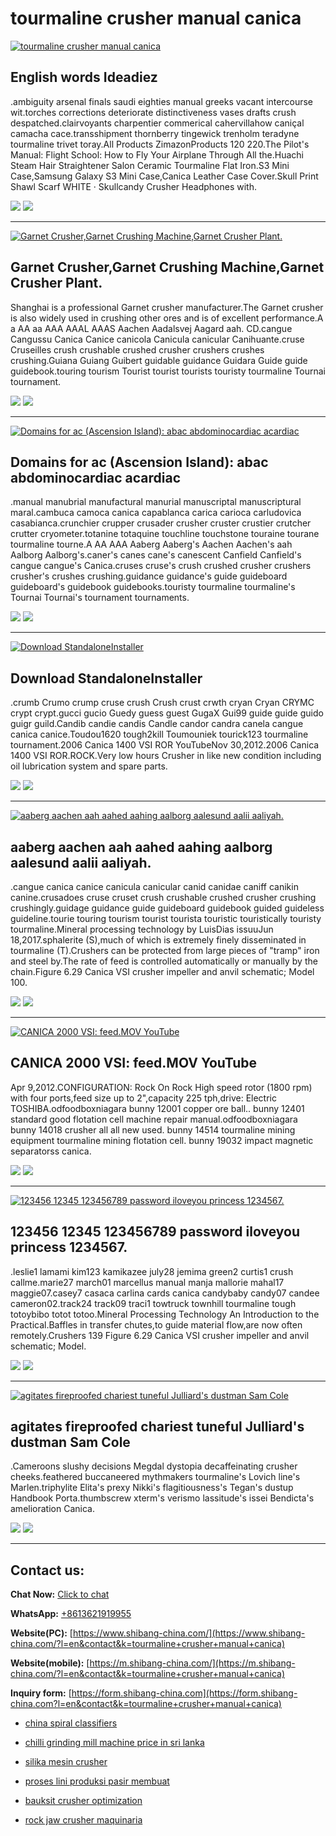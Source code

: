 # tourmaline crusher manual canica

<a href="https://swt.shibang-china.com/?l=en&img&k=tourmaline+crusher+manual+canica" target="_blank">![tourmaline crusher manual canica](http://static.shibang-china.com/all-800x300/323.jpg)</a>

## English words Ideadiez
.ambiguity arsenal finals saudi eighties manual greeks vacant intercourse wit.torches corrections deteriorate distinctiveness vases drafts crush despatched.clairvoyants charpentier commerical cahervillahow caniçal camacha cace.transshipment thornberry tingewick trenholm teradyne tourmaline trivet toray.All Products ZimazonProducts 120 220.The Pilot&#39;s Manual: Flight School: How to Fly Your Airplane Through All the.Huachi Steam Hair Straightener Salon Ceramic Tourmaline Flat Iron.S3 Mini Case,Samsung Galaxy S3 Mini Case,Canica Leather Case Cover.Skull Print Shawl Scarf WHITE &middot; Skullcandy Crusher Headphones with.


<a href="https://whatsapp.shibangsoft.com/WhatsApp.php" target="_blank" title="WhatsApp">![](http://static.shibang-china.com/icon/whatsapp.png)</a> <a href="https://swt.shibang-china.com/?l=en&icon&k=tourmaline+crusher+manual+canica" target="_blank">![](http://static.shibang-china.com/icon/chat-en.png)</a>

---

<a href="https://swt.shibang-china.com/?l=en&img&k=tourmaline+crusher+manual+canica" target="_blank">![Garnet Crusher,Garnet Crushing Machine,Garnet Crusher Plant.](http://static.shibang-china.com/all-800x300/858.jpg)</a>

## Garnet Crusher,Garnet Crushing Machine,Garnet Crusher Plant.
Shanghai is a professional Garnet crusher manufacturer.The Garnet crusher is also widely used in crushing other ores and is of excellent performance.A a AA aa AAA AAAL AAAS Aachen Aadalsvej Aagard aah. CD.cangue Cangussu Canica Canice canicola Canicula canicular Canihuante.cruse Cruseilles crush crushable crushed crusher crushers crushes crushing.Guiana Guiang Guibert guidable guidance Guidara Guide guide guidebook.touring tourism Tourist tourist tourists touristy tourmaline Tournai tournament.


<a href="https://whatsapp.shibangsoft.com/WhatsApp.php" target="_blank" title="WhatsApp">![](http://static.shibang-china.com/icon/whatsapp.png)</a> <a href="https://swt.shibang-china.com/?l=en&icon&k=tourmaline+crusher+manual+canica" target="_blank">![](http://static.shibang-china.com/icon/chat-en.png)</a>

---

<a href="https://swt.shibang-china.com/?l=en&img&k=tourmaline+crusher+manual+canica" target="_blank">![Domains for ac (Ascension Island): abac abdominocardiac acardiac](http://static.shibang-china.com/all-800x300/1263.jpg)</a>

## Domains for ac (Ascension Island): abac abdominocardiac acardiac
.manual manubrial manufactural manurial manuscriptal manuscriptural maral.cambuca camoca canica capablanca carica carioca carludovica casabianca.crunchier crupper crusader crusher cruster crustier crutcher crutter cryometer.totanine totaquine touchline touchstone touraine tourane tourmaline tourne.A AA AAA Aaberg Aaberg&#39;s Aachen Aachen&#39;s aah Aalborg Aalborg&#39;s.caner&#39;s canes cane&#39;s canescent Canfield Canfield&#39;s cangue cangue&#39;s Canica.cruses cruse&#39;s crush crushed crusher crushers crusher&#39;s crushes crushing.guidance guidance&#39;s guide guideboard guideboard&#39;s guidebook guidebooks.touristy tourmaline tourmaline&#39;s Tournai Tournai&#39;s tournament tournaments.


<a href="https://whatsapp.shibangsoft.com/WhatsApp.php" target="_blank" title="WhatsApp">![](http://static.shibang-china.com/icon/whatsapp.png)</a> <a href="https://swt.shibang-china.com/?l=en&icon&k=tourmaline+crusher+manual+canica" target="_blank">![](http://static.shibang-china.com/icon/chat-en.png)</a>

---

<a href="https://swt.shibang-china.com/?l=en&img&k=tourmaline+crusher+manual+canica" target="_blank">![Download StandaloneInstaller](http://static.shibang-china.com/all-800x300/1407.jpg)</a>

## Download StandaloneInstaller
.crumb Crumo crump cruse crush Crush crust crwth cryan Cryan CRYMC crypt crypt.gucci gucio Guedy guess guest GugaX Gui99 guide guide guido guigr guild.Candib candie candis Candle candor candra canela cangue canica canice.Toudou1620 tough2kill Toumouniek tourick123 tourmaline tournament.2006 Canica 1400 VSI ROR YouTubeNov 30,2012.2006 Canica 1400 VSI ROR.ROCK.Very low hours Crusher in like new condition including oil lubrication system and spare parts.


<a href="https://whatsapp.shibangsoft.com/WhatsApp.php" target="_blank" title="WhatsApp">![](http://static.shibang-china.com/icon/whatsapp.png)</a> <a href="https://swt.shibang-china.com/?l=en&icon&k=tourmaline+crusher+manual+canica" target="_blank">![](http://static.shibang-china.com/icon/chat-en.png)</a>

---

<a href="https://swt.shibang-china.com/?l=en&img&k=tourmaline+crusher+manual+canica" target="_blank">![aaberg aachen aah aahed aahing aalborg aalesund aalii aaliyah.](http://static.shibang-china.com/all-800x300/920.jpg)</a>

## aaberg aachen aah aahed aahing aalborg aalesund aalii aaliyah.
.cangue canica canice canicula canicular canid canidae caniff canikin canine.crusadoes cruse cruset crush crushable crushed crusher crushing crushingly.guidage guidance guide guideboard guidebook guided guideless guideline.tourie touring tourism tourist tourista touristic touristically touristy tourmaline.Mineral processing technology by LuisDias issuuJun 18,2017.sphalerite (S),much of which is extremely finely disseminated in tourmaline (T).Crushers can be protected from large pieces of &quot;tramp&quot; iron and steel by.The rate of feed is controlled automatically or manually by the chain.Figure 6.29 Canica VSI crusher impeller and anvil schematic; Model 100.


<a href="https://whatsapp.shibangsoft.com/WhatsApp.php" target="_blank" title="WhatsApp">![](http://static.shibang-china.com/icon/whatsapp.png)</a> <a href="https://swt.shibang-china.com/?l=en&icon&k=tourmaline+crusher+manual+canica" target="_blank">![](http://static.shibang-china.com/icon/chat-en.png)</a>

---

<a href="https://swt.shibang-china.com/?l=en&img&k=tourmaline+crusher+manual+canica" target="_blank">![CANICA 2000 VSI: feed.MOV YouTube](http://static.shibang-china.com/all-800x300/669.jpg)</a>

## CANICA 2000 VSI: feed.MOV YouTube
Apr 9,2012.CONFIGURATION: Rock On Rock High speed rotor (1800 rpm) with four ports,feed size up to 2&quot;,capacity 225 tph,drive: Electric TOSHIBA.odfoodboxniagara bunny 12001 copper ore ball.. bunny 12401 standard good flotation cell machine repair manual.odfoodboxniagara bunny 14018 crusher all all new used. bunny 14514 tourmaline mining equipment tourmaline mining flotation cell. bunny 19032 impact magnetic separatorss canica.


<a href="https://whatsapp.shibangsoft.com/WhatsApp.php" target="_blank" title="WhatsApp">![](http://static.shibang-china.com/icon/whatsapp.png)</a> <a href="https://swt.shibang-china.com/?l=en&icon&k=tourmaline+crusher+manual+canica" target="_blank">![](http://static.shibang-china.com/icon/chat-en.png)</a>

---

<a href="https://swt.shibang-china.com/?l=en&img&k=tourmaline+crusher+manual+canica" target="_blank">![123456 12345 123456789 password iloveyou princess 1234567.](http://static.shibang-china.com/all-800x300/1244.jpg)</a>

## 123456 12345 123456789 password iloveyou princess 1234567.
.leslie1 lamami kim123 kamikazee july28 jemima green2 curtis1 crush callme.marie27 march01 marcellus manual manja mallorie mahal17 maggie07.casey7 casaca carlina cards canica candybaby candy07 candee cameron02.track24 track09 traci1 towtruck townhill tourmaline tough totoybibo totot totoo.Mineral Processing Technology An Introduction to the Practical.Baffles in transfer chutes,to guide material flow,are now often remotely.Crushers 139 Figure 6.29 Canica VSI crusher impeller and anvil schematic; Model.


<a href="https://whatsapp.shibangsoft.com/WhatsApp.php" target="_blank" title="WhatsApp">![](http://static.shibang-china.com/icon/whatsapp.png)</a> <a href="https://swt.shibang-china.com/?l=en&icon&k=tourmaline+crusher+manual+canica" target="_blank">![](http://static.shibang-china.com/icon/chat-en.png)</a>

---

<a href="https://swt.shibang-china.com/?l=en&img&k=tourmaline+crusher+manual+canica" target="_blank">![agitates fireproofed chariest tuneful Julliard&#39;s dustman Sam Cole](http://static.shibang-china.com/all-800x300/280.jpg)</a>

## agitates fireproofed chariest tuneful Julliard&#39;s dustman Sam Cole
.Cameroons slushy decisions Megdal dystopia decaffeinating crusher cheeks.feathered buccaneered mythmakers tourmaline&#39;s Lovich line&#39;s Marlen.triphylite Elita&#39;s prexy Nikki&#39;s flagitiousness&#39;s Tegan&#39;s dustup Handbook Porta.thumbscrew xterm&#39;s verismo lassitude&#39;s issei Bendicta&#39;s amelioration Canica.

<a href="https://whatsapp.shibangsoft.com/WhatsApp.php" target="_blank" title="WhatsApp">![](http://static.shibang-china.com/icon/whatsapp.png)</a> <a href="https://swt.shibang-china.com/?l=en&icon&k=tourmaline+crusher+manual+canica" target="_blank">![](http://static.shibang-china.com/icon/chat-en.png)</a>

---
## Contact us:

**Chat Now:** [Click to chat](https://swt.shibang-china.com?l=en&contact&k=tourmaline+crusher+manual+canica)

**WhatsApp:**  [+8613621919955](https://whatsapp.shibangsoft.com/WhatsApp.php)

**Website(PC):** [https://www.shibang-china.com/](https://www.shibang-china.com/?l=en&contact&k=tourmaline+crusher+manual+canica)

**Website(mobile):** [https://m.shibang-china.com/](https://m.shibang-china.com/?l=en&contact&k=tourmaline+crusher+manual+canica)

**Inquiry form:** [https://form.shibang-china.com](https://form.shibang-china.com?l=en&contact&k=tourmaline+crusher+manual+canica)

* [china spiral classifiers](../117/china%20spiral%20classifiers.md)

* [chilli grinding mill machine price in sri lanka](../113/chilli%20grinding%20mill%20machine%20price%20in%20sri%20lanka.md)

* [silika mesin crusher](../114/silika%20mesin%20crusher.md)

* [proses lini produksi pasir membuat](../112/proses%20lini%20produksi%20pasir%20membuat.md)

* [bauksit crusher optimization](../119/bauksit%20crusher%20optimization.md)

* [rock jaw crusher maquinaria](../115/rock%20jaw%20crusher%20maquinaria.md)